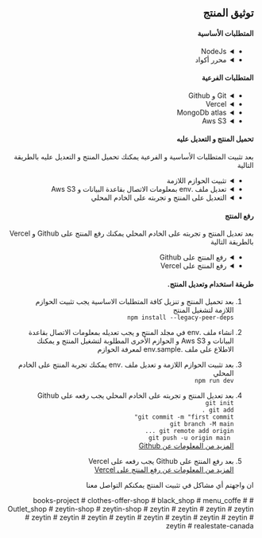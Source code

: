 <!DOCTYPE html>

<html lang="ar" dir="rtl">
  <head>
    <meta charset="UTF-8" />
    <meta http-equiv="Content-Type" content="text/html;charset=UTF-8" />
    <meta name="viewport" content="width=device-width, initial-scale=1.0" />
    <link
      rel="stylesheet"
      href="https://cdn.jsdelivr.net/npm/bootstrap@5.0.2/dist/css/bootstrap.rtl.min.css"
      integrity="sha384-gXt9imSW0VcJVHezoNQsP+TNrjYXoGcrqBZJpry9zJt8PCQjobwmhMGaDHTASo9N"
      crossorigin="anonymous"
    />
    <!-- Bootstrap Scripts -->
  </head>
  <body dir="rtl" lang="ar">
    <div dir="auto" class="container mt-5">
      <div class="shadow p-3 mb-5 bg-body-tertiary rounded">
        <h2 class="text-primary">توثيق المنتج</h2>
        <div dir="auto" class="mt-5">
          <h4 class="">المتطلبات الأساسية</h4>
          <ul class="list-group">
            <li class="list-group-item">
              <details>
                <summary>NodeJs</summary>
                <p>
                  يجب تثبيت NodeJs على جهازك لتتمكن من تشغيل المنتج
                  <br />
                  <a href="https://nodejs.org/en/download/">تحميل NodeJs</a>
                </p>
              </details>
            </li>
            <li class="list-group-item">
              <details>
                <summary>محرر أكواد</summary>
                <p>
                  يمكنك استخدام أي محرر أكواد تفضله لتعديل المنتج
                  <br />
                  <a href="https://code.visualstudio.com/download"
                    >تحميل VSCode</a
                  >
                </p>
              </details>
            </li>
          </ul>
        </div>
        <div dir="auto" class="mt-5">
          <h4 class="">المتطلبات الفرعية</h4>
          <ul class="list-group">
            <li class="list-group-item">
              <details>
                <summary>Git و Github</summary>
                <p>
                  يجب تثبيت Git على جهازك لتتمكن من رفع المنتج
                  <br />
                  <a href="https://git-scm.com/downloads">تحميل Git</a>
                  <br />
                  يجب أن يكون لديك حساب على Github لتتمكن من تحميل المنتج
                  <br />
                  <a href="https://github.com" target="_blank">
                    تسجيل حساب على Github
                  </a>
                </p>
              </details>
            </li>
            <li class="list-group-item">
              <details>
                <summary>Vercel</summary>
                <p>
                  يجب أن يكون لديك حساب على Vercel لتتمكن من رفع المنتج
                  <br />
                  <a href="https://vercel.com/signup" target="_blank"
                    >تسجيل حساب على Vercel</a
                  >
                </p>
              </details>
            </li>
            <li class="list-group-item">
              <details>
                <summary>MongoDb atlas</summary>
                <p>
                  يجب أن يكون لديك حساب على MongoDb atlas لتتمكن من رفع قاعدة
                  البيانات
                  <br />
                  <a
                    href="https://www.mongodb.com/cloud/atlas/register"
                    target="_blank"
                    >تسجيل حساب على MongoDb atlas</a
                  >
                </p>
              </details>
            </li>
            <li class="list-group-item">
              <details>
                <summary>Aws S3</summary>
                <p>
                  يجب أن يكون لديك حساب على Aws S3 لتتمكن من رفع الصور
                  <br />
                  <a href="https://aws.amazon.com/s3/" target="_blank"
                    >تسجيل حساب على Aws S3</a
                  >
                </p>
              </details>
            </li>
          </ul>
        </div>
        <div dir="auto" class="mt-5">
          <h4 class="">تحميل المنتج و التعديل عليه</h4>
          <p class="text-muted">
            بعد تثبيت المتطلبات الأساسية و الفرعية يمكنك تحميل المنتج و التعديل
            عليه بالطريقة التالية
          </p>
          <ul class="list-group">
            <li class="list-group-item">
              <details>
                <summary>تثبيت الحوازم اللازمة</summary>
                <p>
                  بعد تحميل المنتج يجب تثبيت الحوازم اللازمة لتشغيل المنتج
                  <br />
                  <code>npm install --legacy-peer-deps </code>
                </p>
              </details>
            </li>
            <li class="list-group-item">
              <details>
                <summary>
                  تعديل ملف .env بمعلومات الاتصال بقاعدة البيانات و Aws S3
                </summary>
                <p>
                  انشاء ملف .env في مجلد المنتج و يجب تعديله بمعلومات الاتصال
                  بقاعدة البيانات و Aws S3 و الحوازم الأخرى المطلوبة لتشغيل
                  المنتج و يمكنك الاطلاع على ملف .env.sample لمعرفة الحوازم
                </p>
              </details>
            </li>
            <li class="list-group-item">
              <details>
                <summary>التعديل على المنتج و تجربته على الخادم المحلي</summary>
                <p>
                  بعد تثبيت الحوازم اللازمة و تعديل ملف .env يمكنك تجربة المنتج
                  على الخادم المحلي
                  <br />
                  <code>npm run dev</code>
                </p>
              </details>
            </li>
          </ul>
        </div>
        <div dir="auto" class="mt-5">
          <h4 class="">رفع المنتج</h4>
          <p class="text-muted">
            بعد تعديل المنتج و تجربته على الخادم المحلي يمكنك رفع المنتج على
            Github و Vercel بالطريقة التالية
          </p>
          <ul class="list-group">
            <li class="list-group-item">
              <details>
                <summary>رفع المنتج على Github</summary>
                <p>
                  بعد تعديل المنتج يجب رفعه على Github
                  <br />
                  <code>git init</code>
                  <br />
                  <code>git add .</code>
                  <br />
                  <code>git commit -m "first commit"</code>
                  <br />
                  <code>git branch -M main</code>
                  <br />
                  <code>git remote add origin ...</code>
                  <br />
                  <code> git push -u origin main </code>
                  <br />
                  <a href="https://docs.github.com/en/get-started"
                    >المزيد من المعلومات عن Github</a
                  >
                </p>
              </details>
            </li>
            <li class="list-group-item">
              <details>
                <summary>رفع المنتج على Vercel</summary>
                <p>
                  بعد رفع المنتج على Github يجب رفعه على Vercel
                  <br />
                  <a href="https://vercel.com/docs/git" target="_blank"
                    >المزيد من المعلومات عن رفع المنتج على Vercel</a
                  >
                </p>
              </details>
            </li>
          </ul>
        </div>
        <div class="mt-5">
          <h4>طريقة استخدام وتعديل المنتج.</h4>
          <ol class="list-group list-group-numbered">
            <li class="list-group-item">
              <p>
                بعد تحميل المنتج و تنزيل كافة المتطلبات الاساسية يجب تثبيت
                الحوازم اللازمة لتشغيل المنتج
                <br />
                <code>npm install --legacy-peer-deps </code>
              </p>
            </li>
            <li class="list-group-item">
              <p>
                انشاء ملف .env في مجلد المنتج و يجب تعديله بمعلومات الاتصال
                بقاعدة البيانات و Aws S3 و الحوازم الأخرى المطلوبة لتشغيل المنتج
                و يمكنك الاطلاع على ملف .env.sample لمعرفة الحوازم
              </p>
            </li>
            <li class="list-group-item">
              <p>
                بعد تثبيت الحوازم اللازمة و تعديل ملف .env يمكنك تجربة المنتج
                على الخادم المحلي
                <br />
                <code>npm run dev</code>
              </p>
            </li>
            <li class="list-group-item">
              <p>
                بعد تعديل المنتج و تجربته على الخادم المحلي يجب رفعه على Github
                <br />
                <code>git init</code>
                <br />
                <code>git add .</code>
                <br />
                <code>git commit -m "first commit"</code>
                <br />
                <code>git branch -M main</code>
                <br />
                <code>git remote add origin ...</code>
                <br />
                <code> git push -u origin main </code>
                <br />
                <a href="https://docs.github.com/en/get-started"
                  >المزيد من المعلومات عن Github</a
                >
              </p>
            </li>
            <li class="list-group-item">
              <p>
                بعد رفع المنتج على Github يجب رفعه على Vercel
                <br />
                <a href="https://vercel.com/docs/git" target="_blank"
                  >المزيد من المعلومات عن رفع المنتج على Vercel</a
                >
              </p>
            </li>
          </ol>
        </div>
        <footer dir="auto" class="mt-5">
          <p class="text-muted">
            ان واجهتم أي مشاكل في تثبيت المنتج يمكنكم التواصل معنا
          </p>
        </footer>
      </div>
    </div>
  </body>
</html>
# books-project
# clothes-offer-shop
# black_shop
# menu_coffe
#   O u t l e t _ s h o p  
 # zeytin-shop
# zeytin-shop
# zeytin
# zeytin
# zeytin
# zeytin
# zeytin
# zeytin
# zeytin
# zeytin
# zeytin
# zeytin
# zeytin
# zeytin
# zeytin
# realestate-canada
